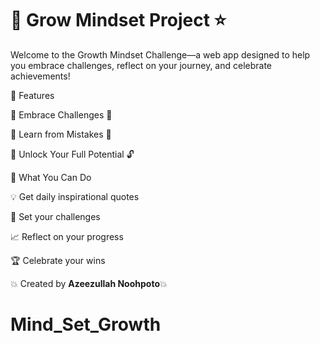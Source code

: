# 🚀 Grow Mindset Project ⭐

Welcome to the Growth Mindset Challenge—a web app designed to help you embrace challenges, reflect on your journey, and celebrate achievements!

🌟 Features

🔹 Embrace Challenges 🚀

🔹 Learn from Mistakes 🔄

🔹 Unlock Your Full Potential 🔓

🎯 What You Can Do

💡 Get daily inspirational quotes

📝 Set your challenges

📈 Reflect on your progress

🏆 Celebrate your wins


💥 Created by **Azeezullah Noohpoto**💥

# Mind_Set_Growth
